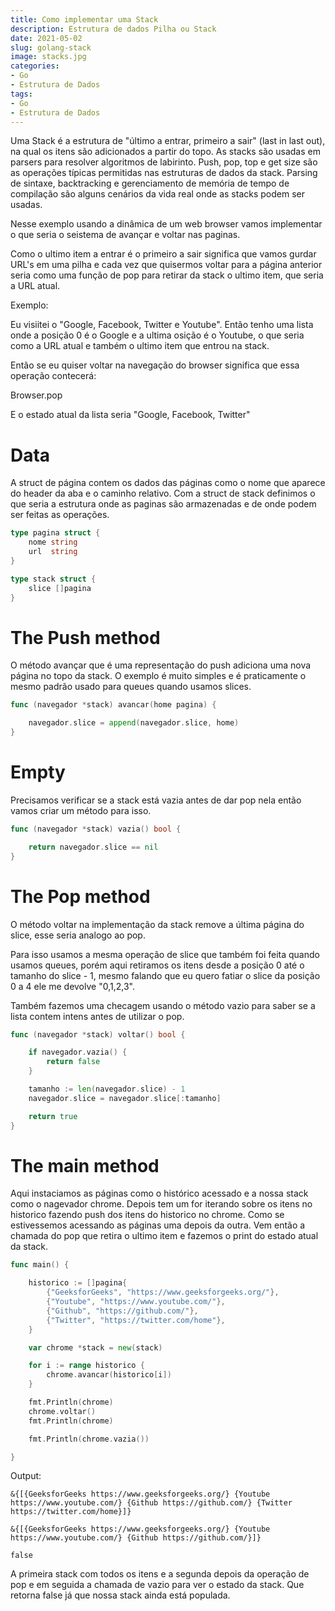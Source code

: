 ```yaml
---
title: Como implementar uma Stack
description: Estrutura de dados Pilha ou Stack
date: 2021-05-02
slug: golang-stack
image: stacks.jpg
categories:
- Go
- Estrutura de Dados
tags:
- Go
- Estrutura de Dados
---
```


<meta property="og:image" content="<url>" />
<meta property="og:image:type" content="stacks.jpg" />


Uma Stack é a estrutura de "último a entrar, primeiro a sair" (last in last out), na qual os itens são adicionados a partir do topo. As stacks são usadas em parsers para resolver algoritmos de labirinto. Push, pop, top e get size são as operações típicas permitidas nas estruturas de dados da stack. Parsing de sintaxe, backtracking e gerenciamento de memória de tempo de compilação são alguns cenários da vida real onde as stacks podem ser usadas.

Nesse exemplo usando a dinâmica de um web browser vamos implementar o que seria o seistema de avançar e voltar nas paginas.

Como o ultimo item a entrar é o primeiro a sair significa que vamos gurdar URL's em uma pilha e cada vez que quisermos voltar para a página anterior seria como uma função de pop para retirar da stack o ultimo item, que seria a URL atual.

Exemplo:

Eu visiitei o "Google, Facebook, Twitter e Youtube". Então tenho uma lista onde a posição 0 é o Google e a ultima osição é o Youtube, o que seria como a URL atual e também o ultimo item que entrou na stack.

Então se eu quiser voltar na navegação do browser significa que essa operação contecerá:

Browser.pop

E o estado atual da lista seria "Google, Facebook, Twitter"


# Data

A struct de página contem os dados das páginas como o nome que aparece do header da aba e o caminho relativo.
Com a struct de stack definimos o que seria a estrutura onde as paginas são armazenadas e de onde podem ser feitas as operações.

```go
type pagina struct {
	nome string
	url  string
}

type stack struct {
	slice []pagina
}
```

# The Push method

O método avançar que é uma representação do push adiciona uma nova página no topo da stack. O exemplo é muito simples e é praticamente o mesmo padrão usado para queues quando usamos slices.

```go
func (navegador *stack) avancar(home pagina) {

	navegador.slice = append(navegador.slice, home)
}
```

# Empty

Precisamos verificar se a stack está vazia antes de dar pop nela então vamos criar um método para isso.

```go
func (navegador *stack) vazia() bool {

	return navegador.slice == nil
}
```

# The Pop method

O método voltar na implementação da stack remove a última página do slice, esse seria analogo ao pop.

Para isso usamos a mesma operação de slice que também foi feita quando usamos queues, porém aqui retiramos os itens desde a posição 0 até o tamanho do slice - 1, mesmo falando que eu quero fatiar o slice da posição 0 a 4 ele me devolve "0,1,2,3".

Também fazemos uma checagem usando o método vazio para saber se a lista contem intens antes de utilizar o pop.


```go
func (navegador *stack) voltar() bool {

	if navegador.vazia() {
		return false
	}

	tamanho := len(navegador.slice) - 1
	navegador.slice = navegador.slice[:tamanho]

	return true
}
```


# The main method

Aqui instaciamos as páginas como o histórico acessado e a nossa stack como o nagevador chrome.
Depois tem um for iterando sobre os itens no historico fazendo push dos itens do historico no chrome. Como se estivessemos acessando as páginas uma depois da outra.
Vem então a chamada do pop que retira o ultimo item e fazemos o print do estado atual da stack.

```go
func main() {

	historico := []pagina{
		{"GeeksforGeeks", "https://www.geeksforgeeks.org/"},
		{"Youtube", "https://www.youtube.com/"},
		{"Github", "https://github.com/"},
		{"Twitter", "https://twitter.com/home"},
	}

	var chrome *stack = new(stack)

	for i := range historico {
		chrome.avancar(historico[i])
	}

	fmt.Println(chrome)
	chrome.voltar()
	fmt.Println(chrome)

	fmt.Println(chrome.vazia())

}
```

Output:

```text
&{[{GeeksforGeeks https://www.geeksforgeeks.org/} {Youtube https://www.youtube.com/} {Github https://github.com/} {Twitter https://twitter.com/home}]}

&{[{GeeksforGeeks https://www.geeksforgeeks.org/} {Youtube https://www.youtube.com/} {Github https://github.com/}]}

false
```

A primeira stack com todos os itens e a segunda depois da operação de pop e em seguida a chamada de vazio para ver o estado da stack. Que retorna false já que nossa stack ainda está populada.